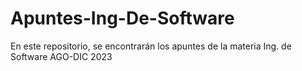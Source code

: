 # Apuntes-Ing-De-Software
En este repositorio, se encontrarán los apuntes de la materia Ing. de Software AGO-DIC 2023
